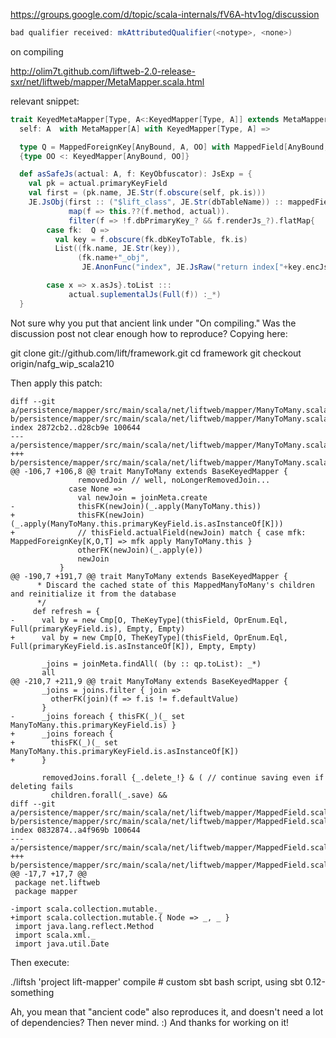 https://groups.google.com/d/topic/scala-internals/fV6A-htv1og/discussion

```scala
bad qualifier received: mkAttributedQualifier(<notype>, <none>)
```

on compiling

http://olim7t.github.com/liftweb-2.0-release-sxr/net/liftweb/mapper/MetaMapper.scala.html

relevant snippet:

```scala
trait KeyedMetaMapper[Type, A<:KeyedMapper[Type, A]] extends MetaMapper[A] with KeyedMapper[Type, A] {
  self: A  with MetaMapper[A] with KeyedMapper[Type, A] =>

  type Q = MappedForeignKey[AnyBound, A, OO] with MappedField[AnyBound, A] forSome
  {type OO <: KeyedMapper[AnyBound, OO]}

  def asSafeJs(actual: A, f: KeyObfuscator): JsExp = {
    val pk = actual.primaryKeyField
    val first = (pk.name, JE.Str(f.obscure(self, pk.is)))
    JE.JsObj(first :: ("$lift_class", JE.Str(dbTableName)) :: mappedFieldList.
             map(f => this.??(f.method, actual)).
             filter(f => !f.dbPrimaryKey_? && f.renderJs_?).flatMap{
        case fk:  Q =>
          val key = f.obscure(fk.dbKeyToTable, fk.is)
          List((fk.name, JE.Str(key)),
               (fk.name+"_obj",
                JE.AnonFunc("index", JE.JsRaw("return index["+key.encJs+"];").cmd)))

        case x => x.asJs}.toList :::
             actual.suplementalJs(Full(f)) :_*)
  }
```
Not sure why you put that ancient link under "On compiling." Was the discussion post not clear enough how to reproduce? Copying here:

git clone git://github.com/lift/framework.git
cd framework
git checkout origin/nafg_wip_scala210

Then apply this patch:

```
diff --git a/persistence/mapper/src/main/scala/net/liftweb/mapper/ManyToMany.scala b/persistence/mapper/src/main/scala/net/liftweb/mapper/ManyToMany.scala
index 2872cb2..d28cb9e 100644
--- a/persistence/mapper/src/main/scala/net/liftweb/mapper/ManyToMany.scala
+++ b/persistence/mapper/src/main/scala/net/liftweb/mapper/ManyToMany.scala
@@ -106,7 +106,8 @@ trait ManyToMany extends BaseKeyedMapper {
               removedJoin // well, noLongerRemovedJoin...
             case None =>
               val newJoin = joinMeta.create
-              thisFK(newJoin)(_.apply(ManyToMany.this))
+              thisFK(newJoin)(_.apply(ManyToMany.this.primaryKeyField.is.asInstanceOf[K]))
+              // thisField.actualField(newJoin) match { case mfk: MappedForeignKey[K,O,T] => mfk apply ManyToMany.this }
               otherFK(newJoin)(_.apply(e))
               newJoin
           }
@@ -190,7 +191,7 @@ trait ManyToMany extends BaseKeyedMapper {
      * Discard the cached state of this MappedManyToMany's children and reinitialize it from the database
      */
     def refresh = {
-      val by = new Cmp[O, TheKeyType](thisField, OprEnum.Eql, Full(primaryKeyField.is), Empty, Empty)
+      val by = new Cmp[O, TheKeyType](thisField, OprEnum.Eql, Full(primaryKeyField.is.asInstanceOf[K]), Empty, Empty)
 
       _joins = joinMeta.findAll( (by :: qp.toList): _*)
       all
@@ -210,7 +211,9 @@ trait ManyToMany extends BaseKeyedMapper {
       _joins = joins.filter { join =>
         otherFK(join)(f => f.is != f.defaultValue)
       }
-      _joins foreach { thisFK(_)(_ set ManyToMany.this.primaryKeyField.is) }
+      _joins foreach {
+        thisFK(_)(_ set ManyToMany.this.primaryKeyField.is.asInstanceOf[K])
+      }
 
       removedJoins.forall {_.delete_!} & ( // continue saving even if deleting fails
         children.forall(_.save) &&
diff --git a/persistence/mapper/src/main/scala/net/liftweb/mapper/MappedField.scala b/persistence/mapper/src/main/scala/net/liftweb/mapper/MappedField.scala
index 0832874..a4f969b 100644
--- a/persistence/mapper/src/main/scala/net/liftweb/mapper/MappedField.scala
+++ b/persistence/mapper/src/main/scala/net/liftweb/mapper/MappedField.scala
@@ -17,7 +17,7 @@
 package net.liftweb
 package mapper
 
-import scala.collection.mutable._
+import scala.collection.mutable.{ Node => _, _ }
 import java.lang.reflect.Method
 import scala.xml._
 import java.util.Date
```

Then execute:

./liftsh 'project lift-mapper' compile  # custom sbt bash script, using sbt 0.12-something

Ah, you mean that "ancient code" also reproduces it, and doesn't need a lot of dependencies? Then never mind. :) And thanks for working on it!
